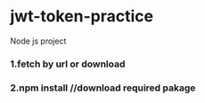 # jwt-token-practice
Node js project
### 1.fetch by url or download
### 2.npm install //download required pakage 
